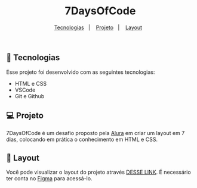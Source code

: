 <h1 align="center">7DaysOfCode </h1>

<p align="center">
  <a href="#-tecnologias">Tecnologias</a>&nbsp;&nbsp;&nbsp;|&nbsp;&nbsp;&nbsp;
  <a href="#-projeto">Projeto</a>&nbsp;&nbsp;&nbsp;|&nbsp;&nbsp;&nbsp;
  <a href="#-layout">Layout</a>&nbsp;&nbsp;&nbsp;
</p>

<br>

## 🚀 Tecnologias

Esse projeto foi desenvolvido com as seguintes tecnologias:

- HTML e CSS
- VSCode 
- Git e Github

## 💻 Projeto

7DaysOfCode é um desafio proposto pela [Alura](https://www.alura.com.br/) em criar um layout em 7 dias, colocando em prática o conhecimento em HTML e CSS.

## 🔖 Layout

Você pode visualizar o layout do projeto através [DESSE LINK](https://www.figma.com/file/mm3MLozvUDGhDRTxSLlGL5/7daysOfCode-HTML-CSS?node-id=0%3A1). É necessário ter conta no [Figma](https://figma.com) para acessá-lo.
